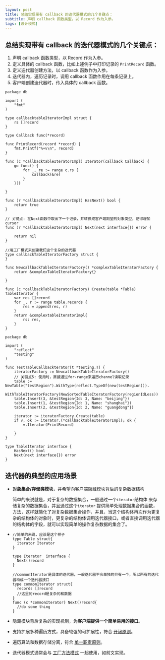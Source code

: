 ```yaml
---
layout: post
title: 总结实现带有 callback 的迭代器模式的几个关键点：
subtitle: 声明 callback 函数类型，以 Record 作为入参。
tags: [设计模式]
---
```


## 总结实现带有 callback 的迭代器模式的几个关键点：

1. 声明 callback 函数类型，以 Record 作为入参。
2. 定义具体的 callback 函数，比如上述例子中打印记录的 `PrintRecord` 函数。
3. 定义迭代器创建方法，以 callback 函数作为入参。
4. 迭代器内，遍历记录时，调用 callback 函数作用在每条记录上。
5. 客户端创建迭代器时，传入具体的 callback 函数。

```
package db

import (
	"fmt"
)

type callbacktableIteratorImpl struct {
	rs []record
}

type Callback func(*record)

func PrintRecord(record *record) {
	fmt.Printf("%+v\n", record)
}

func (c *callbacktableIteratorImpl) Iterator(callback Callback) {
	go func() {
		for _, re := range c.rs {
			callback(&re)
		}
	}()

}

func (r *callbacktableIteratorImpl) HasNext() bool {
	return true
}

// 关键点: 在Next函数中取出下一个记录，并转换成客户端期望的对象类型，记得增加cursor
func (r *callbacktableIteratorImpl) Next(next interface{}) error {

	return nil
}

//用工厂模式来创建我们这个复杂的迭代器
type callbackTableIteratorFactory struct {
}

func NewcallbackTableIteratorFactory() *complexTableIteratorFactory {
	return &complexTableIteratorFactory{}

}

func (c *callbackTableIteratorFactory) Create(table *Table) TableIterator {
	var res []record
	for _, r := range table.records {
		res = append(res, r)
	}
	return &complextableIteratorImpl{
		rs: res,
	}
}

```

```
package db

import (
	"reflect"
	"testing"
)

func TestTableCallbackterator(t *testing.T) {
	iteratorFactory := NewcallbackTableIteratorFactory()
	// 关键点5: 使用时，直接通过for-range来遍历channel读取记录
	table := NewTable("testRegion").WithType(reflect.TypeOf(new(testRegion))).
		WithTableIteratorFactory(NewSortedTableIteratorFactory(regionIdLess))
	table.Insert(3, &testRegion{Id: 3, Name: "beijing"})
	table.Insert(1, &testRegion{Id: 1, Name: "shanghai"})
	table.Insert(2, &testRegion{Id: 2, Name: "guangdong"})

	iterator := iteratorFactory.Create(table)
	if v, ok := iterator.(*callbacktableIteratorImpl); ok {
		v.Iterator(PrintRecord)

	}
}

```

```
type TableIterator interface {
	HasNext() bool
	Next(next interface{}) error
}
```

## 迭代器的典型的应用场景

- **对象集合/存储类模块**，并希望向客户端隐藏模块背后的复杂数据结构

  简单的来说就是，对于复杂的数据集合，一般通过一个`iterator`结构体  来存储复杂的数据集合，并且通过这个`iterator` 提供简单处理数据集合的函数，方法，这样就简化了对复杂数据集合操作，并且，当这个结构体再次作为更复杂的结构体的对象时，更复杂的结构体调用迭代器接口，或者直接调用迭代器的结构体的字段，就可以实现简单的操作复杂数据的集合了。

- ```
  //简单的来说，应该是这个样子
  type Table struct{
  	iterator Iterator 
  }
  
  type Iterator  interface {
   	Next()record
  }
  
  //commonIterator是具体的迭代器，一般迭代器不会单独的只有一个，所以所有的迭代器构成一个迭代器接口
  type commonIterator struct{
  	records []record
  	//这里的record是复杂的和数据
  }
  func (c *commonIterator) Next()record{
  	//do some thing
  }
  
  ```

  

- 隐藏模块背后复杂的实现机制，**为客户端提供一个简单易用的接口**。
- 支持扩展多种遍历方式，具备较强的可扩展性，符合 [开闭原则](https://mp.weixin.qq.com/s/s3aD4mK2Aw4v99tbCIe9HA)。
- 遍历算法和数据存储分离，符合 [单一职责原则](https://mp.weixin.qq.com/s/s3aD4mK2Aw4v99tbCIe9HA)。
- 迭代器模式通常会与 [工厂方法模式](https://mp.weixin.qq.com/s/PwHc31ANLDVMNiagtqucZQ) 一起使用，如前文实现。
